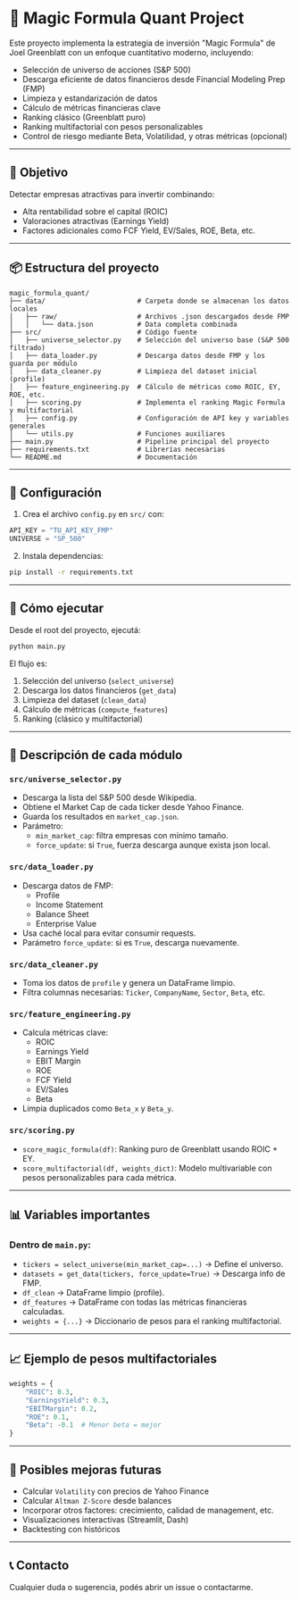 # 🧠 Magic Formula Quant Project

Este proyecto implementa la estrategia de inversión "Magic Formula" de Joel Greenblatt con un enfoque cuantitativo moderno, incluyendo:

- Selección de universo de acciones (S&P 500)
- Descarga eficiente de datos financieros desde Financial Modeling Prep (FMP)
- Limpieza y estandarización de datos
- Cálculo de métricas financieras clave
- Ranking clásico (Greenblatt puro)
- Ranking multifactorial con pesos personalizables
- Control de riesgo mediante Beta, Volatilidad, y otras métricas (opcional)

---

## 🎯 Objetivo

Detectar empresas atractivas para invertir combinando:
- Alta rentabilidad sobre el capital (ROIC)
- Valoraciones atractivas (Earnings Yield)
- Factores adicionales como FCF Yield, EV/Sales, ROE, Beta, etc.

---

## 📦 Estructura del proyecto

```
magic_formula_quant/
├── data/                       # Carpeta donde se almacenan los datos locales
│   ├── raw/                    # Archivos .json descargados desde FMP
│   │   └── data.json           # Data completa combinada
├── src/                        # Código fuente
│   ├── universe_selector.py    # Selección del universo base (S&P 500 filtrado)
│   ├── data_loader.py          # Descarga datos desde FMP y los guarda por módulo
│   ├── data_cleaner.py         # Limpieza del dataset inicial (profile)
│   ├── feature_engineering.py  # Cálculo de métricas como ROIC, EY, ROE, etc.
│   ├── scoring.py              # Implementa el ranking Magic Formula y multifactorial
│   ├── config.py               # Configuración de API key y variables generales
│   └── utils.py                # Funciones auxiliares
├── main.py                     # Pipeline principal del proyecto
├── requirements.txt            # Librerías necesarias
└── README.md                   # Documentación
```

---

## 🔧 Configuración

1. Crea el archivo `config.py` en `src/` con:
```python
API_KEY = "TU_API_KEY_FMP"
UNIVERSE = "SP_500"
```

2. Instala dependencias:
```bash
pip install -r requirements.txt
```

---

## 🚀 Cómo ejecutar

Desde el root del proyecto, ejecutá:

```bash
python main.py
```

El flujo es:

1. Selección del universo (`select_universe`)
2. Descarga los datos financieros (`get_data`)
3. Limpieza del dataset (`clean_data`)
4. Cálculo de métricas (`compute_features`)
5. Ranking (clásico y multifactorial)

---

## 📂 Descripción de cada módulo

### `src/universe_selector.py`
- Descarga la lista del S&P 500 desde Wikipedia.
- Obtiene el Market Cap de cada ticker desde Yahoo Finance.
- Guarda los resultados en `market_cap.json`.
- Parámetro:
  - `min_market_cap`: filtra empresas con mínimo tamaño.
  - `force_update`: si `True`, fuerza descarga aunque exista json local.

### `src/data_loader.py`
- Descarga datos de FMP:
  - Profile
  - Income Statement
  - Balance Sheet
  - Enterprise Value
- Usa caché local para evitar consumir requests.
- Parámetro `force_update`: si es `True`, descarga nuevamente.

### `src/data_cleaner.py`
- Toma los datos de `profile` y genera un DataFrame limpio.
- Filtra columnas necesarias: `Ticker`, `CompanyName`, `Sector`, `Beta`, etc.

### `src/feature_engineering.py`
- Calcula métricas clave:
  - ROIC
  - Earnings Yield
  - EBIT Margin
  - ROE
  - FCF Yield
  - EV/Sales
  - Beta
- Limpia duplicados como `Beta_x` y `Beta_y`.

### `src/scoring.py`
- `score_magic_formula(df)`: Ranking puro de Greenblatt usando ROIC + EY.
- `score_multifactorial(df, weights_dict)`: Modelo multivariable con pesos personalizables para cada métrica.

---

## 📊 Variables importantes

### Dentro de `main.py`:

- `tickers = select_universe(min_market_cap=...)` → Define el universo.
- `datasets = get_data(tickers, force_update=True)` → Descarga info de FMP.
- `df_clean` → DataFrame limpio (profile).
- `df_features` → DataFrame con todas las métricas financieras calculadas.
- `weights = {...}` → Diccionario de pesos para el ranking multifactorial.

---

## 📈 Ejemplo de pesos multifactoriales

```python
weights = {
    "ROIC": 0.3,
    "EarningsYield": 0.3,
    "EBITMargin": 0.2,
    "ROE": 0.1,
    "Beta": -0.1  # Menor beta = mejor
}
```

---

## 🔮 Posibles mejoras futuras

- Calcular `Volatility` con precios de Yahoo Finance
- Calcular `Altman Z-Score` desde balances
- Incorporar otros factores: crecimiento, calidad de management, etc.
- Visualizaciones interactivas (Streamlit, Dash)
- Backtesting con históricos

---

## 📞 Contacto

Cualquier duda o sugerencia, podés abrir un issue o contactarme.